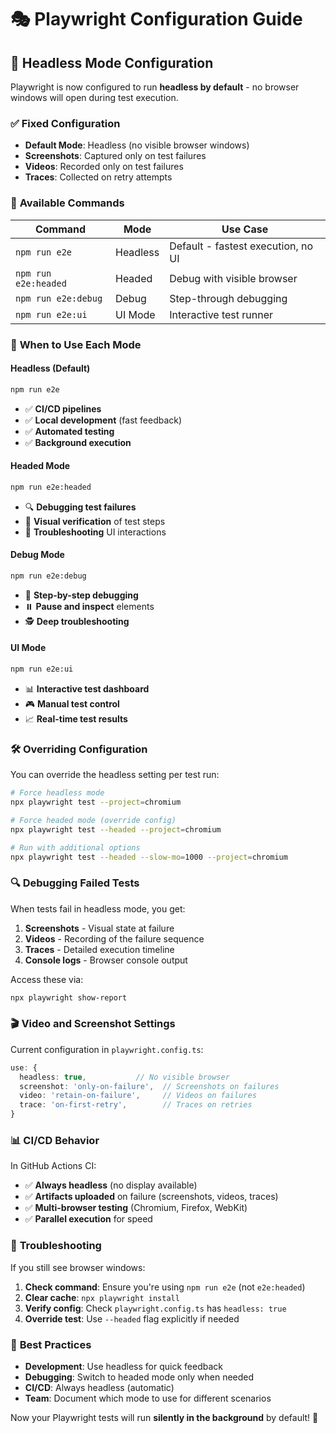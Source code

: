 # 🎭 Playwright Configuration Guide

## 🔧 Headless Mode Configuration

Playwright is now configured to run **headless by default** - no browser windows will open during test execution.

### ✅ **Fixed Configuration**

- **Default Mode**: Headless (no visible browser windows)
- **Screenshots**: Captured only on test failures
- **Videos**: Recorded only on test failures
- **Traces**: Collected on retry attempts

### 🏃 **Available Commands**

| Command              | Mode     | Use Case                           |
| -------------------- | -------- | ---------------------------------- |
| `npm run e2e`        | Headless | Default - fastest execution, no UI |
| `npm run e2e:headed` | Headed   | Debug with visible browser         |
| `npm run e2e:debug`  | Debug    | Step-through debugging             |
| `npm run e2e:ui`     | UI Mode  | Interactive test runner            |

### 🎯 **When to Use Each Mode**

#### Headless (Default)

```bash
npm run e2e
```

- ✅ **CI/CD pipelines**
- ✅ **Local development** (fast feedback)
- ✅ **Automated testing**
- ✅ **Background execution**

#### Headed Mode

```bash
npm run e2e:headed
```

- 🔍 **Debugging test failures**
- 👀 **Visual verification** of test steps
- 🐛 **Troubleshooting** UI interactions

#### Debug Mode

```bash
npm run e2e:debug
```

- 🔬 **Step-by-step debugging**
- ⏸️ **Pause and inspect** elements
- 🕵️ **Deep troubleshooting**

#### UI Mode

```bash
npm run e2e:ui
```

- 📊 **Interactive test dashboard**
- 🎮 **Manual test control**
- 📈 **Real-time test results**

### 🛠️ **Overriding Configuration**

You can override the headless setting per test run:

```bash
# Force headless mode
npx playwright test --project=chromium

# Force headed mode (override config)
npx playwright test --headed --project=chromium

# Run with additional options
npx playwright test --headed --slow-mo=1000 --project=chromium
```

### 🔍 **Debugging Failed Tests**

When tests fail in headless mode, you get:

1. **Screenshots** - Visual state at failure
2. **Videos** - Recording of the failure sequence
3. **Traces** - Detailed execution timeline
4. **Console logs** - Browser console output

Access these via:

```bash
npx playwright show-report
```

### 🎬 **Video and Screenshot Settings**

Current configuration in `playwright.config.ts`:

```typescript
use: {
  headless: true,           // No visible browser
  screenshot: 'only-on-failure',  // Screenshots on failures
  video: 'retain-on-failure',     // Videos on failures
  trace: 'on-first-retry',        // Traces on retries
}
```

### 📊 **CI/CD Behavior**

In GitHub Actions CI:

- ✅ **Always headless** (no display available)
- ✅ **Artifacts uploaded** on failure (screenshots, videos, traces)
- ✅ **Multi-browser testing** (Chromium, Firefox, WebKit)
- ✅ **Parallel execution** for speed

### 🚨 **Troubleshooting**

If you still see browser windows:

1. **Check command**: Ensure you're using `npm run e2e` (not `e2e:headed`)
2. **Clear cache**: `npx playwright install`
3. **Verify config**: Check `playwright.config.ts` has `headless: true`
4. **Override test**: Use `--headed` flag explicitly if needed

### 🎯 **Best Practices**

- **Development**: Use headless for quick feedback
- **Debugging**: Switch to headed mode only when needed
- **CI/CD**: Always headless (automatic)
- **Team**: Document which mode to use for different scenarios

Now your Playwright tests will run **silently in the background** by default! 🎉
